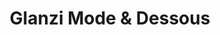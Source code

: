---
title: "Glanzi Mode & Dessous"
url: /oelsnitz-erzgeb/glanzi-mode-und-dessous/
shop: Kleidung
---